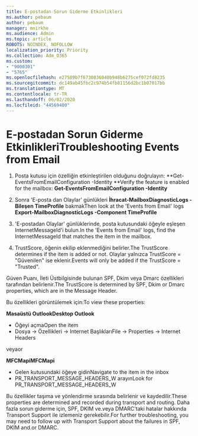 ```yaml
---
title: E-postadan Sorun Giderme Etkinlikleri
ms.author: pebaum
author: pebaum
manager: mnirkhe
ms.audience: Admin
ms.topic: article
ROBOTS: NOINDEX, NOFOLLOW
localization_priority: Priority
ms.collection: Adm_O365
ms.custom:
- "9000301"
- "5765"
ms.openlocfilehash: e27589b7f6730036040b948b6275cef072fd8235
ms.sourcegitcommit: dc149ab45fbc2c974b54fb81156d2bc1b07017bb
ms.translationtype: MT
ms.contentlocale: tr-TR
ms.lasthandoff: 06/02/2020
ms.locfileid: "44569400"
---
```

# <a name="troubleshooting-events-from-email"></a><span data-ttu-id="3eab2-102">E-postadan Sorun Giderme Etkinlikleri</span><span class="sxs-lookup"><span data-stu-id="3eab2-102">Troubleshooting Events from Email</span></span>

1. <span data-ttu-id="3eab2-103">Posta kutusu için özelliğin etkinleştirilen olduğunu doğrulayın: \*\*Get-EventsFromEmailConfiguration -Identity <mailbox> \*\*</span><span class="sxs-lookup"><span data-stu-id="3eab2-103">Verify the feature is enabled for the mailbox: **Get-EventsFromEmailConfiguration -Identity <mailbox>**</span></span>

2. <span data-ttu-id="3eab2-104">Sonra 'E-posta dan Olaylar' günlükleri **İhracat-MailboxDiagnosticLogs <mailbox> -Bileşen TimeProfile** bakmak</span><span class="sxs-lookup"><span data-stu-id="3eab2-104">Then look at the 'Events from Email' logs **Export-MailboxDiagnosticLogs <mailbox> -Component TimeProfile**</span></span>

3. <span data-ttu-id="3eab2-105">'E-postadan Olaylar' günlüklerinde, posta kutusundaki öğeyle eşleşen InternetMessageId'i bulun.</span><span class="sxs-lookup"><span data-stu-id="3eab2-105">In the 'Events from Email' logs, find the InternetMessageId that matches the item in the mailbox.</span></span>  

4. <span data-ttu-id="3eab2-106">TrustScore, öğenin ekilip eklenmediğini belirler.</span><span class="sxs-lookup"><span data-stu-id="3eab2-106">The TrustScore determines if the item is added or not.</span></span> <span data-ttu-id="3eab2-107">Olaylar yalnızca TrustScore = "Güvenilen" ise eklenir.</span><span class="sxs-lookup"><span data-stu-id="3eab2-107">Events will only be added if the TrustScore = "Trusted".</span></span>

<span data-ttu-id="3eab2-108">Güven Puanı, İleti Üstbilgisinde bulunan SPF, Dkim veya Dmarc özellikleri tarafından belirlenir.</span><span class="sxs-lookup"><span data-stu-id="3eab2-108">The TrustScore is determined by SPF, Dkim or Dmarc properties, which are in the Message Header.</span></span>

<span data-ttu-id="3eab2-109">Bu özellikleri görüntülemek için:</span><span class="sxs-lookup"><span data-stu-id="3eab2-109">To view these properties:</span></span>

<span data-ttu-id="3eab2-110">**Masaüstü Outlook**</span><span class="sxs-lookup"><span data-stu-id="3eab2-110">**Desktop Outlook**</span></span>

- <span data-ttu-id="3eab2-111">Öğeyi açma</span><span class="sxs-lookup"><span data-stu-id="3eab2-111">Open the item</span></span>
- <span data-ttu-id="3eab2-112">Dosya -> Özellikleri -> Internet Başlıkları</span><span class="sxs-lookup"><span data-stu-id="3eab2-112">File -> Properties -> Internet Headers</span></span>

<span data-ttu-id="3eab2-113">veya</span><span class="sxs-lookup"><span data-stu-id="3eab2-113">or</span></span>

<span data-ttu-id="3eab2-114">**MFCMapi**</span><span class="sxs-lookup"><span data-stu-id="3eab2-114">**MFCMapi**</span></span>

- <span data-ttu-id="3eab2-115">Gelen kutusundaki öğeye gidin</span><span class="sxs-lookup"><span data-stu-id="3eab2-115">Navigate to the item in the inbox</span></span>
- <span data-ttu-id="3eab2-116">PR_TRANSPORT_MESSAGE_HEADERS_W arayın</span><span class="sxs-lookup"><span data-stu-id="3eab2-116">Look for PR_TRANSPORT_MESSAGE_HEADERS_W</span></span>

<span data-ttu-id="3eab2-117">Bu özellikler taşıma ve yönlendirme sırasında belirlenir ve kaydedilir.</span><span class="sxs-lookup"><span data-stu-id="3eab2-117">These properties are determined and recorded during transport and routing.</span></span> <span data-ttu-id="3eab2-118">Daha fazla sorun giderme için, SPF, DKIM ve.veya DMARC'taki hatalar hakkında Transport Support ile izlemeniz gerekebilir.</span><span class="sxs-lookup"><span data-stu-id="3eab2-118">For further troubleshooting, you may need to follow up with Transport Support about the failures in  SPF, DKIM and.or DMARC.</span></span>